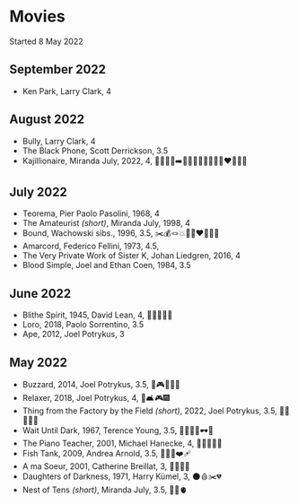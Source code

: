 # Movies

Started 8 May 2022

## September 2022

- Ken Park, Larry Clark, 4

## August 2022

- Bully, Larry Clark, 4
- The Black Phone, Scott Derrickson, 3.5
- Kajillionaire, Miranda July, 2022, 4, 👨‍👩‍👧😬➡️💃🏼🥞👩🏻‍🍼👩🏼‍❤️‍💋‍👩🏽

## July 2022

- Teorema, Pier Paolo Pasolini, 1968, 4
- The Amateurist *(short)*, Miranda July, 1998, 4
- Bound, Wachowski sibs., 1996, 3.5, ✂️💰🪢💥👩🏻‍❤️‍💋‍👩🏽
- Amarcord, Federico Fellini, 1973, 4.5, 
- The Very Private Work of Sister K, Johan Liedgren, 2016, 4
- Blood Simple, Joel and Ethan Coen, 1984, 3.5

## June 2022

- Blithe Spirit, 1945, David Lean, 4, 💍👻👯‍♀️😰
- Loro,  2018, Paolo Sorrentino, 3.5
- Ape, 2012, Joel Potrykus, 3

## May 2022

- Buzzard, 2014, Joel Potrykus, 3.5, 💸🎮🤘🏻🔪
- Relaxer, 2018, Joel Potrykus, 4, 🥛🛋🎮🎆
- Thing from the Factory by the Field *(short)*, 2022, Joel Potrykus, 3.5, 🤘🏻🏹🍗🤢
- Wait Until Dark, 1967, Terence Young, 3.5, 💉🦹🏻‍♂️🕶🔪
- The Piano Teacher, 2001, Michael Hanecke, 4, 👩‍👦💚🎹🍆
- Fish Tank, 2009, Andrea Arnold, 3.5, 👩‍👧‍👧❤️‍🩹
- A ma Soeur, 2001, Catherine Breillat, 3, 👯‍♀️🍑😰
- Daughters of Darkness, 1971, Harry Kümel, 3, 🌑🩸✂️💔
- Nest of Tens *(short)*, Miranda July, 3.5, 🧸😳🫀
